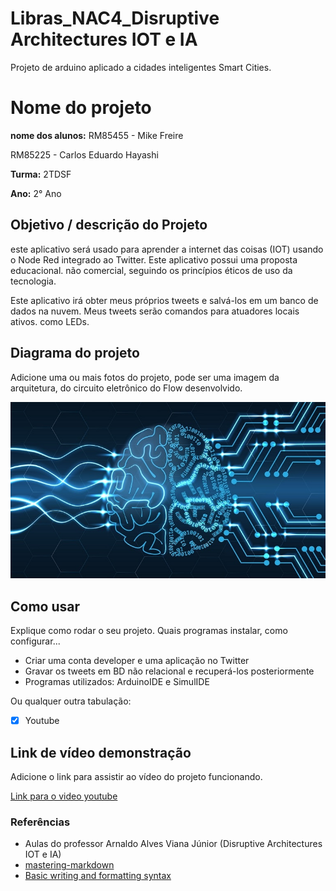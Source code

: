 # Libras_NAC4_Disruptive Architectures IOT e IA

Projeto de arduino aplicado a cidades inteligentes Smart Cities. 
# Nome do projeto

**nome dos alunos:** 
RM85455 - Mike Freire

RM85225 - Carlos Eduardo Hayashi 


**Turma:**
 2TDSF
 
 
**Ano:**
 2° Ano
## Objetivo / descrição do Projeto

este aplicativo será usado para aprender a internet das coisas (IOT) usando o Node Red integrado ao Twitter. Este aplicativo possui uma proposta educacional. não comercial, seguindo os princípios éticos de uso da tecnologia.

Este aplicativo irá obter meus próprios tweets e salvá-los em um banco de dados na nuvem. Meus tweets serão comandos para atuadores locais ativos. como LEDs.

## Diagrama do projeto

Adicione uma ou mais fotos do projeto, pode ser uma imagem da arquitetura, do circuito eletrônico do Flow desenvolvido. 

<img src="/imagem.jpg" width="550">

## Como usar 

Explique como rodar o seu projeto. Quais programas instalar, como configurar... 

* Criar uma conta developer e uma aplicação no Twitter
* Gravar os tweets em BD não relacional e recuperá-los posteriormente
* Programas utilizados: ArduinoIDE e SimulIDE

Ou qualquer outra tabulação:

- [x] Youtube


## Link de vídeo demonstração

Adicione o link para assistir ao vídeo do projeto funcionando.

[Link para o video youtube](https://youtu.be/EXarrxe5YtM)


### Referências 

* Aulas do professor Arnaldo Alves Viana Júnior (Disruptive Architectures IOT e IA)
* [mastering-markdown](https://guides.github.com/features/mastering-markdown/)
* [Basic writing and formatting syntax](https://docs.github.com/en/github/writing-on-github/getting-started-with-writing-and-formatting-on-github/basic-writing-and-formatting-syntax)
